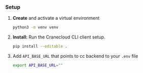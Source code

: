 ### Setup

1. **Create** and activate a virtual environment

   ```bash
   python3 -m venv venv
   ```

2. **Install:** Run the Cranecloud CLI client setup.

   ```bash
   pip install --editable .
   ```

3. Add `API_BASE_URL` that points to cc backend to your `.env` file

   ```bash
   export API_BASE_URL=""